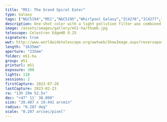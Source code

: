 ```yaml
---
title: "M51: The Grand Spiral Eater"
type: Galaxy
tags: ["NGC5194","M51","NGC5195","Whirlpool Galaxy","IC4278","IC4277","IC4282"]
description: One-shot color with a light pollution filter was combined with narrowband images to create this capture. It is my most detailed M51 and I believe it captures the delicate and complex beauty of this pair of galaxies.
image: /assets/images/gallery/m51-ha/thumb.jpg
telescope: Celestron EdgeHD 9.25
signature: true
wwt: http://www.worldwidetelescope.org/wwtweb/ShowImage.aspx?reverseparity=False&scale=0.286877&name=m51-ha.jpg&imageurl=https://deepskyworkflows.com/assets/images/gallery/m51-ha/m51-ha.jpg&credits=Jeremy+Likness+at+DeepSkyWorkflows.com&creditsUrl=https://deepskyworkflows.com/&ra=202.513150&dec=47.220880&x=2473.8&y=2078.2&rotation=143.38&thumb=https://deepskyworkflows.com/assets/images/gallery/m51-ha/thumb.jpg
length: "1635mm"
aperture: "235mm"
folder: m51-ha
group: m51
printurl: m51
exposure: 300
lights: 118
sessions: 2
firstCapture: 2022-07-28 
lastCapture: 2023-02-23
ra: "13h 29m 52.5s"
dec: "+47° 11' 38.099"
size: "28.487 x 19.441 arcmin"
radius: "0.287 deg"
scale: "0.287 arcsec/pixel"
---
```

